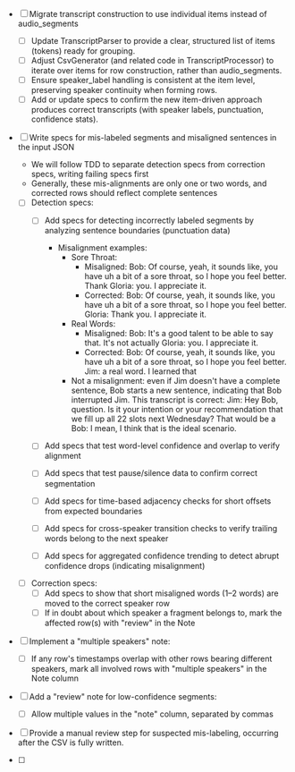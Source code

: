 - [ ] Migrate transcript construction to use individual items instead of audio_segments
  - [ ] Update TranscriptParser to provide a clear, structured list of items (tokens) ready for grouping.
  - [ ] Adjust CsvGenerator (and related code in TranscriptProcessor) to iterate over items for row construction, rather than audio_segments.
  - [ ] Ensure speaker_label handling is consistent at the item level, preserving speaker continuity when forming rows.
  - [ ] Add or update specs to confirm the new item-driven approach produces correct transcripts (with speaker labels, punctuation, confidence stats).

- [ ] Write specs for mis-labeled segments and misaligned sentences in the input JSON
  - We will follow TDD to separate detection specs from correction specs, writing failing specs first
  - Generally, these mis-alignments are only one or two words, and corrected rows should reflect complete sentences

  - [ ] Detection specs:
    - [ ] Add specs for detecting incorrectly labeled segments by analyzing sentence boundaries (punctuation data)
      - Misalignment examples:
        - Sore Throat:
          - Misaligned:
              Bob: Of course, yeah, it sounds like, you have uh a bit of a sore throat, so I hope you feel better. Thank
              Gloria: you. I appreciate it.
          - Corrected:
              Bob: Of course, yeah, it sounds like, you have uh a bit of a sore throat, so I hope you feel better.
              Gloria: Thank you. I appreciate it.
        - Real Words:
          - Misaligned:
              Bob: It's a good talent to be able to say that. It's not actually
              Gloria: you. I appreciate it.
          - Corrected:
              Bob: Of course, yeah, it sounds like, you have uh a bit of a sore throat, so I hope you feel better.
              Jim: a real word. I learned that
        - Not a misalignment: even if Jim doesn't have a complete sentence, Bob starts a new sentence, indicating that
          Bob interrupted Jim. This transcript is correct:
            Jim: Hey Bob, question. Is it your intention or your recommendation that we fill up all 22 slots next Wednesday? That would be a
            Bob: I mean, I think that is the ideal scenario.

    - [ ] Add specs that test word-level confidence and overlap to verify alignment
    - [ ] Add specs that test pause/silence data to confirm correct segmentation
    - [ ] Add specs for time-based adjacency checks for short offsets from expected boundaries
    - [ ] Add specs for cross-speaker transition checks to verify trailing words belong to the next speaker
    - [ ] Add specs for aggregated confidence trending to detect abrupt confidence drops (indicating misalignment)

  - [ ] Correction specs:
    - [ ] Add specs to show that short misaligned words (1–2 words) are moved to the correct speaker row
    - [ ] If in doubt about which speaker a fragment belongs to, mark the affected row(s) with "review" in the Note

- [ ] Implement a "multiple speakers" note:
  - [ ] If any row's timestamps overlap with other rows bearing different speakers, mark all involved rows with "multiple speakers" in the Note column

- [ ] Add a "review" note for low-confidence segments:
  - [ ] Allow multiple values in the "note" column, separated by commas

- [ ] Provide a manual review step for suspected mis-labeling, occurring after the CSV is fully written.

- [ ]
